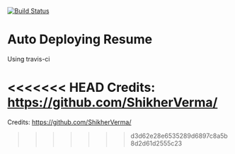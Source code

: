 [![Build Status](https://travis-ci.org/justinsoon/resume.svg?branch=master)](https://travis-ci.org/justinsoon/resume)

# Auto Deploying Resume
Using travis-ci


<<<<<<< HEAD
Credits: https://github.com/ShikherVerma/
=======
Credits: https://github.com/ShikherVerma/
>>>>>>> d3d62e28e6535289d6897c8a5b8d2d61d2555c23
